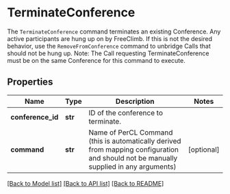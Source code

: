 # TerminateConference

The `TerminateConference` command terminates an existing Conference. Any active participants are hung up on by FreeClimb. If this is not the desired behavior, use the `RemoveFromConference` command to unbridge Calls that should not be hung up. Note: The Call requesting TerminateConference must be on the same Conference for this command to execute.
## Properties
Name | Type | Description | Notes
------------ | ------------- | ------------- | -------------
**conference_id** | **str** | ID of the conference to terminate. | 
**command** | **str** | Name of PerCL Command (this is automatically derived from mapping configuration and should not be manually supplied in any arguments) | [optional] 

[[Back to Model list]](../README.md#documentation-for-models) [[Back to API list]](../README.md#documentation-for-api-endpoints) [[Back to README]](../README.md)


